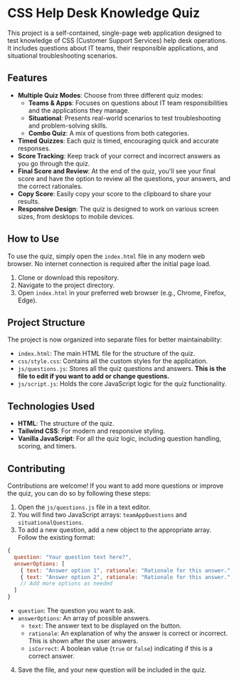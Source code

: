 # CSS Help Desk Knowledge Quiz

This project is a self-contained, single-page web application designed to test knowledge of CSS (Customer Support Services) help desk operations. It includes questions about IT teams, their responsible applications, and situational troubleshooting scenarios.

## Features

*   **Multiple Quiz Modes**: Choose from three different quiz modes:
    *   **Teams & Apps**: Focuses on questions about IT team responsibilities and the applications they manage.
    *   **Situational**: Presents real-world scenarios to test troubleshooting and problem-solving skills.
    *   **Combo Quiz**: A mix of questions from both categories.
*   **Timed Quizzes**: Each quiz is timed, encouraging quick and accurate responses.
*   **Score Tracking**: Keep track of your correct and incorrect answers as you go through the quiz.
*   **Final Score and Review**: At the end of the quiz, you'll see your final score and have the option to review all the questions, your answers, and the correct rationales.
*   **Copy Score**: Easily copy your score to the clipboard to share your results.
*   **Responsive Design**: The quiz is designed to work on various screen sizes, from desktops to mobile devices.

## How to Use

To use the quiz, simply open the `index.html` file in any modern web browser. No internet connection is required after the initial page load.

1.  Clone or download this repository.
2.  Navigate to the project directory.
3.  Open `index.html` in your preferred web browser (e.g., Chrome, Firefox, Edge).

## Project Structure

The project is now organized into separate files for better maintainability:

*   `index.html`: The main HTML file for the structure of the quiz.
*   `css/style.css`: Contains all the custom styles for the application.
*   `js/questions.js`: Stores all the quiz questions and answers. **This is the file to edit if you want to add or change questions.**
*   `js/script.js`: Holds the core JavaScript logic for the quiz functionality.

## Technologies Used

*   **HTML**: The structure of the quiz.
*   **Tailwind CSS**: For modern and responsive styling.
*   **Vanilla JavaScript**: For all the quiz logic, including question handling, scoring, and timers.

## Contributing

Contributions are welcome! If you want to add more questions or improve the quiz, you can do so by following these steps:

1.  Open the `js/questions.js` file in a text editor.
2.  You will find two JavaScript arrays: `teamAppQuestions` and `situationalQuestions`.
3.  To add a new question, add a new object to the appropriate array. Follow the existing format:

```javascript
{
  question: "Your question text here?",
  answerOptions: [
    { text: "Answer option 1", rationale: "Rationale for this answer.", isCorrect: true },
    { text: "Answer option 2", rationale: "Rationale for this answer.", isCorrect: false },
    // Add more options as needed
  ]
}
```

*   `question`: The question you want to ask.
*   `answerOptions`: An array of possible answers.
    *   `text`: The answer text to be displayed on the button.
    *   `rationale`: An explanation of why the answer is correct or incorrect. This is shown after the user answers.
    *   `isCorrect`: A boolean value (`true` or `false`) indicating if this is a correct answer.

4.  Save the file, and your new question will be included in the quiz.
